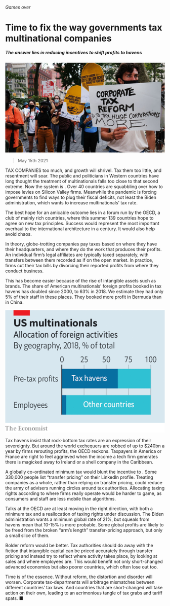 ###### Games over

# Time to fix the way governments tax multinational companies 

##### The answer lies in reducing incentives to shift profits to havens 

![image](images/20210515_ldp503.jpg) 

> May 15th 2021 

TAX COMPANIES too much, and growth will shrivel. Tax them too little, and resentment will soar. The public and politicians in Western countries have long thought the treatment of multinationals falls too close to that second extreme. Now the system is . Over 40 countries are squabbling over how to impose levies on Silicon Valley firms. Meanwhile the pandemic is forcing governments to find ways to plug their fiscal deficits, not least the Biden administration, which wants to increase multinationals’ tax rate.

The best hope for an amicable outcome lies in a forum run by the OECD, a club of mainly rich countries, where this summer 139 countries hope to agree on new tax principles. Success would represent the most important overhaul to the international architecture in a century. It would also help avoid chaos.


In theory, globe-trotting companies pay taxes based on where they have their headquarters, and where they do the work that produces their profits. An individual firm’s legal affiliates are typically taxed separately, with transfers between them recorded as if on the open market. In practice, firms cut their tax bills by divorcing their reported profits from where they conduct business.

This has become easier because of the rise of intangible assets such as brands. The share of American multinationals’ foreign profits booked in tax havens has doubled since 2000, to 63% in 2018. We estimate they had only 5% of their staff in these places. They booked more profit in Bermuda than in China.

![image](images/20210515_LDC245.png) 


Tax havens insist that rock-bottom tax rates are an expression of their sovereignty. But around the world exchequers are robbed of up to $240bn a year by firms rerouting profits, the OECD reckons. Taxpayers in America or France are right to feel aggrieved when the income a tech firm generates there is magicked away to Ireland or a shell company in the Caribbean.

A globally co-ordinated minimum tax would blunt the incentive to . Some 330,000 people list “transfer pricing” on their LinkedIn profile. Treating companies as a whole, rather than relying on transfer pricing, could reduce the army of advisers running circles around tax authorities. Allocating taxing rights according to where firms really operate would be harder to game, as consumers and staff are less mobile than algorithms.

Talks at the OECD are at least moving in the right direction, with both a minimum tax and a reallocation of taxing rights under discussion. The Biden administration wants a minimum global rate of 21%, but squeals from havens mean that 10-15% is more probable. Some global profits are likely to be freed from the broken “arm’s length” transfer-pricing approach, but only a small slice of them.

Bolder reform would be better. Tax authorities should do away with the fiction that intangible capital can be priced accurately through transfer pricing and instead try to reflect where activity takes place, by looking at sales and where employees are. This would benefit not only short-changed advanced economies but also poorer countries, which often lose out too.

Time is of the essence. Without reform, the distortion and disorder will worsen. Corporate tax-departments will arbitrage mismatches between different countries’ tax laws. And countries that are short-changed will take action on their own, leading to an acrimonious tangle of tax grabs and tariff spats. ■

